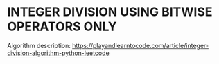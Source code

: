# INTEGER DIVISION USING BITWISE OPERATORS ONLY

Algorithm description:
https://playandlearntocode.com/article/integer-division-algorithm-python-leetcode
